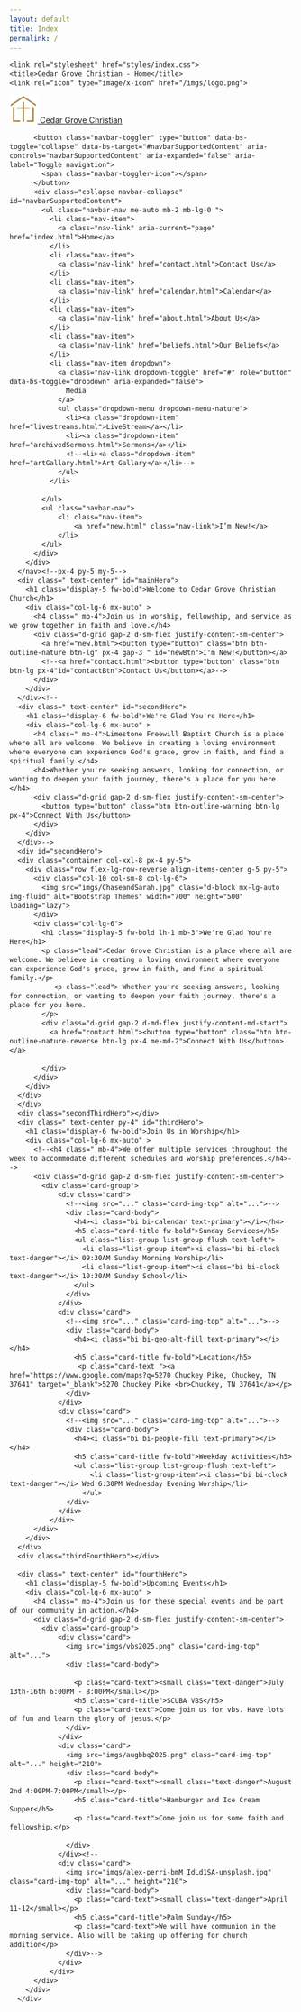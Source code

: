 ```yaml
---
layout: default
title: Index
permalink: /
---
```


<!DOCTYPE html>
<html lang="en">
<head>
    <meta charset="UTF-8">
    <meta name="viewport" content="width=device-width, initial-scale=1.0">
    <link href="https://cdn.jsdelivr.net/npm/bootstrap@5.3.3/dist/css/bootstrap.min.css" rel="stylesheet" integrity="sha384-QWTKZyjpPEjISv5WaRU9OFeRpok6YctnYmDr5pNlyT2bRjXh0JMhjY6hW+ALEwIH" crossorigin="anonymous">
    <link rel="stylesheet" href="style.css">
    <script src="https://cdn.jsdelivr.net/npm/bootstrap@5.3.3/dist/js/bootstrap.bundle.min.js" integrity="sha384-YvpcrYf0tY3lHB60NNkmXc5s9fDVZLESaAA55NDzOxhy9GkcIdslK1eN7N6jIeHz" crossorigin="anonymous"></script>
    <link rel="stylesheet" href="https://cdn.jsdelivr.net/npm/bootstrap-icons@1.11.3/font/bootstrap-icons.min.css">   
    <link rel="preconnect" href="https://fonts.googleapis.com">
    <link rel="preconnect" href="https://fonts.gstatic.com" crossorigin>
    <link rel="stylesheet" href="https://fonts.googleapis.com/css2?family=Playfair+Display:wght@400;500;600;700&family=Inter:wght@300;400;500;600;700&display=swap">

    <link rel="stylesheet" href="styles/index.css">
    <title>Cedar Grove Christian - Home</title>
    <link rel="icon" type="image/x-icon" href="/imgs/logo.png">

</head>
<body>
    <!--Home Contact Dropdown Search bg-body-tertiary-->
    <nav class="navbar navbar-expand-lg ">
        <div class="container-fluid">
            <a class="navbar-brand navbar-brand-nature" href="index.html">
                <img src="/imgs/logo.png" alt="Logo" width="50" height="50" class="d-inline-block align-text-center">
                Cedar Grove Christian
              </a>
          
          <button class="navbar-toggler" type="button" data-bs-toggle="collapse" data-bs-target="#navbarSupportedContent" aria-controls="navbarSupportedContent" aria-expanded="false" aria-label="Toggle navigation">
            <span class="navbar-toggler-icon"></span>
          </button>
          <div class="collapse navbar-collapse" id="navbarSupportedContent">
            <ul class="navbar-nav me-auto mb-2 mb-lg-0 ">
              <li class="nav-item">
                <a class="nav-link" aria-current="page" href="index.html">Home</a>
              </li>
              <li class="nav-item">
                <a class="nav-link" href="contact.html">Contact Us</a>
              </li>
              <li class="nav-item">
                <a class="nav-link" href="calendar.html">Calendar</a>
              </li>
              <li class="nav-item">
                <a class="nav-link" href="about.html">About Us</a>
              </li>
              <li class="nav-item">
                <a class="nav-link" href="beliefs.html">Our Beliefs</a>
              </li>
              <li class="nav-item dropdown">
                <a class="nav-link dropdown-toggle" href="#" role="button" data-bs-toggle="dropdown" aria-expanded="false">
                  Media
                </a>
                <ul class="dropdown-menu dropdown-menu-nature">
                  <li><a class="dropdown-item" href="livestreams.html">LiveStream</a></li>
                  <li><a class="dropdown-item" href="archivedSermons.html">Sermons</a></li>
                  <!--<li><a class="dropdown-item" href="artGallary.html">Art Gallary</a></li>-->
                </ul>
              </li>

            </ul>
            <ul class="navbar-nav">
                <li class="nav-item">
                    <a href="new.html" class="nav-link">I’m New!</a>
                </li>
            </ul>
          </div>
        </div>
      </nav><!--px-4 py-5 my-5-->
      <div class=" text-center" id="mainHero">
        <h1 class="display-5 fw-bold">Welcome to Cedar Grove Christian Church</h1>
        <div class="col-lg-6 mx-auto" >
          <h4 class=" mb-4">Join us in worship, fellowship, and service as we grow together in faith and love.</h4>
          <div class="d-grid gap-2 d-sm-flex justify-content-sm-center">
            <a href="new.html"><button type="button" class="btn btn-outline-nature btn-lg" px-4 gap-3 " id="newBtn">I'm New!</button></a>
            <!--<a href="contact.html"><button type="button" class="btn  btn-lg px-4"id="contactBtn">Contact Us</button></a>-->
          </div>
        </div>
      </div><!--
      <div class=" text-center" id="secondHero">
        <h1 class="display-6 fw-bold">We're Glad You're Here</h1>
        <div class="col-lg-6 mx-auto" >
          <h4 class=" mb-4">Limestone Freewill Baptist Church is a place where all are welcome. We believe in creating a loving environment where everyone can experience God's grace, grow in faith, and find a spiritual family.</h4>
          <h4>Whether you're seeking answers, looking for connection, or wanting to deepen your faith journey, there's a place for you here.</h4>
          <div class="d-grid gap-2 d-sm-flex justify-content-sm-center">
            <button type="button" class="btn btn-outline-warning btn-lg px-4">Connect With Us</button>
          </div>
        </div>
      </div>-->
      <div id="secondHero">
      <div class="container col-xxl-8 px-4 py-5">
        <div class="row flex-lg-row-reverse align-items-center g-5 py-5">
          <div class="col-10 col-sm-8 col-lg-6">
            <img src="imgs/ChaseandSarah.jpg" class="d-block mx-lg-auto img-fluid" alt="Bootstrap Themes" width="700" height="500" loading="lazy">
          </div>
          <div class="col-lg-6">
            <h1 class="display-5 fw-bold lh-1 mb-3">We're Glad You're Here</h1>
            <p class="lead">Cedar Grove Christian is a place where all are welcome. We believe in creating a loving environment where everyone can experience God's grace, grow in faith, and find a spiritual family.</p>
               <p class="lead"> Whether you're seeking answers, looking for connection, or wanting to deepen your faith journey, there's a place for you here.
            </p>
            <div class="d-grid gap-2 d-md-flex justify-content-md-start">
              <a href="contact.html"><button type="button" class="btn btn-outline-nature-reverse btn-lg px-4 me-md-2">Connect With Us</button></a>

            </div>
          </div>
        </div>
      </div>
      </div>
      <div class="secondThirdHero"></div>
      <div class=" text-center py-4" id="thirdHero">
        <h1 class="display-6 fw-bold">Join Us in Worship</h1>
        <div class="col-lg-6 mx-auto" >
          <!--<h4 class=" mb-4">We offer multiple services throughout the week to accommodate different schedules and worship preferences.</h4>-->
          <div class="d-grid gap-2 d-sm-flex justify-content-sm-center">
            <div class="card-group">
                <div class="card">
                  <!--<img src="..." class="card-img-top" alt="...">-->
                  <div class="card-body">
                    <h4><i class="bi bi-calendar text-primary"></i></h4>
                    <h5 class="card-title fw-bold">Sunday Services</h5>
                    <ul class="list-group list-group-flush text-left">
                      <li class="list-group-item"><i class="bi bi-clock text-danger"></i> 09:30AM Sunday Morning Worship</li>
                      <li class="list-group-item"><i class="bi bi-clock text-danger"></i> 10:30AM Sunday School</li>  
                    </ul>
                  </div>
                </div>
                <div class="card">
                  <!--<img src="..." class="card-img-top" alt="...">-->
                  <div class="card-body">
                    <h4><i class="bi bi-geo-alt-fill text-primary"></i></h4>
                    <h5 class="card-title fw-bold">Location</h5>
                     <p class="card-text "><a href="https://www.google.com/maps?q=5270 Chuckey Pike, Chuckey, TN 37641" target="_blank">5270 Chuckey Pike <br>Chuckey, TN 37641</a></p>
                  </div>
                </div>
                <div class="card">
                  <!--<img src="..." class="card-img-top" alt="...">-->
                  <div class="card-body">
                    <h4><i class="bi bi-people-fill text-primary"></i></h4>
                    <h5 class="card-title fw-bold">Weekday Activities</h5>
                    <ul class="list-group list-group-flush text-left">
                        <li class="list-group-item"><i class="bi bi-clock text-danger"></i> Wed 6:30PM Wednesday Evening Worship</li>
                      </ul>
                  </div>
                </div>
              </div>
          </div>
        </div>
      </div>
      <div class="thirdFourthHero"></div>

      <div class=" text-center" id="fourthHero">
        <h1 class="display-5 fw-bold">Upcoming Events</h1>
        <div class="col-lg-6 mx-auto" >
          <h4 class=" mb-4">Join us for these special events and be part of our community in action.</h4>
          <div class="d-grid gap-2 d-sm-flex justify-content-sm-center">
            <div class="card-group">
                <div class="card">
                  <img src="imgs/vbs2025.png" class="card-img-top" alt="...">
                  <div class="card-body">
                    
                    <p class="card-text"><small class="text-danger">July 13th-16th 6:00PM - 8:00PM</small></p>
                    <h5 class="card-title">SCUBA VBS</h5>
                    <p class="card-text">Come join us for vbs. Have lots of fun and learn the glory of jesus.</p>
                  </div>
                </div>
                <div class="card">
                  <img src="imgs/augbbq2025.png" class="card-img-top" alt="..." height="210">
                  <div class="card-body">
                    <p class="card-text"><small class="text-danger">August 2nd 4:00PM-7:00PM</small></p>
                    <h5 class="card-title">Hamburger and Ice Cream Supper</h5>
                    <p class="card-text">Come join us for some faith and fellowship.</p>

                  </div>
                </div><!--
                <div class="card">
                  <img src="imgs/alex-perri-bmM_IdLd1SA-unsplash.jpg" class="card-img-top" alt="..." height="210">
                  <div class="card-body">
                    <p class="card-text"><small class="text-danger">April 11-12</small></p>
                    <h5 class="card-title">Palm Sunday</h5>
                    <p class="card-text">We will have communion in the morning service. Also will be taking up offering for church addition</p>
                  </div>-->
                </div>
              </div>
          </div>
        </div>
      </div>
</body>
<script></script>
</html>